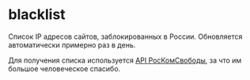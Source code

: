 # blacklist
Список IP адресов сайтов, заблокированных в России. Обновляется автоматически примерно раз в день.

Для получения списка используется [API РосКомСвободы](https://reestr.rublacklist.net/article/api), за что им большое человеческое спасибо.
